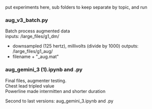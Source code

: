 put experiments here, 
sub folders to keep separate by topic, and run

### aug_v3_batch.py  
Batch process augmented data  
inputs: /large_files/g1_dm/  
  * downsampled (125 hertz), millivolts (divide by 1000)
outputs: /large_files/g1_aug/
  * filename + "_aug.mat"

### aug_gemini_3 (1).ipynb and .py  
Final files, augmenter testing.  
Chest lead tripled value  
Powerline made intermitten and shorter duration  

Second to last versions: aug_gemini_3.ipynb and .py  
